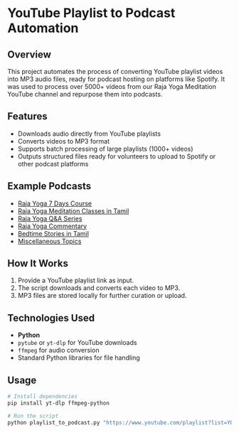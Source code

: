 # YouTube Playlist to Podcast Automation

## Overview
This project automates the process of converting YouTube playlist videos into MP3 audio files, ready for podcast hosting on platforms like Spotify. It was used to process over 5000+ videos from our Raja Yoga Meditation YouTube channel and repurpose them into podcasts.

## Features
- Downloads audio directly from YouTube playlists
- Converts videos to MP3 format
- Supports batch processing of large playlists (1000+ videos)
- Outputs structured files ready for volunteers to upload to Spotify or other podcast platforms

## Example Podcasts
- [Raja Yoga 7 Days Course](https://creators.spotify.com/pod/profile/jaishree-k/)  
- [Raja Yoga Meditation Classes in Tamil](https://creators.spotify.com/pod/profile/selvasoniyalourduxavier/)  
- [Raja Yoga Q&A Series](https://creators.spotify.com/pod/profile/sethupathi-sekar/)  
- [Raja Yoga Commentary](https://creators.spotify.com/pod/profile/lourdu-xavier-ambrose/)  
- [Bedtime Stories in Tamil](https://creators.spotify.com/pod/profile/kayal-lekha/)  
- [Miscellaneous Topics](https://creators.spotify.com/pod/profile/sethupathi-sekar3/)  

## How It Works
1. Provide a YouTube playlist link as input.
2. The script downloads and converts each video to MP3.
3. MP3 files are stored locally for further curation or upload.

## Technologies Used
- **Python**
- `pytube` or `yt-dlp` for YouTube downloads
- `ffmpeg` for audio conversion
- Standard Python libraries for file handling

## Usage
```bash
# Install dependencies
pip install yt-dlp ffmpeg-python

# Run the script
python playlist_to_podcast.py "https://www.youtube.com/playlist?list=YOUR_PLAYLIST_ID"
